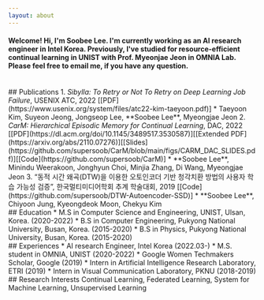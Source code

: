 ```yaml
---
layout: about 
---
```

#### Welcome! Hi, I'm Soobee Lee. I'm currently working as an AI research engineer in Intel Korea. Previously, I've studied for resource-efficient continual learning in UNIST with Prof. Myeonjae Jeon in OMNIA Lab. Please feel free to email me, if you have any question.

<br/>
## Publications
1. <i>Sibylla: To Retry or Not To Retry on Deep Learning Job Failure</i>, USENIX ATC, 2022 [[PDF](https://www.usenix.org/system/files/atc22-kim-taeyoon.pdf)]
   * Taeyoon Kim, Suyeon Jeong, Jongseop Lee, **Soobee Lee**, Myeongjae Jeon
2. <i>CarM: Hierarchical Episodic Memory for Continual Learning</i>, DAC, 2022 [[PDF](https://dl.acm.org/doi/10.1145/3489517.3530587)][[Extended PDF](https://arxiv.org/abs/2110.07276)][[Slides](https://github.com/supersoob/CarM/blob/main/figs/CARM_DAC_SLIDES.pdf)][[Code](https://github.com/supersoob/CarM)]
   * **Soobee Lee**, Minindu Weerakoon, Jonghyun Choi, Minjia Zhang, Di Wang, Myeongjae Jeon 
3. “동적 시간 왜곡(DTW)을 이용한 오토인코더 기반 청각치환 방법의 사용자 학습 가능성 검증”, 한국멀티미디어학회 추계 학술대회, 2019 [[Code](https://github.com/supersoob/DTW-Autoencoder-SSD)]
   * **Soobee Lee**, Chiyoon Jung, Kyeongdeok Moon, Chekyu Kim

<br/>
## Education
* M.S in Computer Science and Engineering, UNIST, Ulsan, Korea.  (2020-2022)
* B.S in Computer Engineering, Pukyong National University, Busan, Korea.  (2015-2020)
* B.S in Physics, Pukyong National University, Busan, Korea.  (2015-2020)

<br/>
## Experiences
* AI research Engineer, Intel Korea  (2022.03-)
* M.S. student in OMNIA, UNIST  (2020-2022)
* Google Women Techmakers Scholar, Google   (2019)
* Intern in Artificial Intelligence Research Laboratory, ETRI  (2019)
* Intern in Visual Communication Laboratory, PKNU   (2018-2019)

<br/>
## Research Interests
Continual Learning,  Federated Learning,  System for Machine Learning,  Unsupervised Learning

